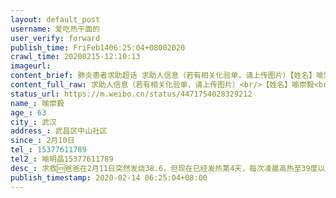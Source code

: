 ```yaml
---
layout: default_post
username: 爱吃热干面的
user_verify: forward
publish_time: FriFeb1406:25:04+08002020
crawl_time: 20200215-12:10:13
imageurl: 
content_brief: 肺炎患者求助超话 求助人信息（若有相关化验单，请上传图片）【姓名】喻崇毅【年龄】63【所在城市】武汉【所在小区、社区】武昌区中山社区【患病时间】2月10日【联系方式】15377611789【其他紧急联系人】喻明晶 15377611789【病情描述】 求救🆘爸爸在2月11日突然发烧38.6，但现在已经发 ...全文
content_full_raw: 求助人信息（若有相关化验单，请上传图片）<br/>【姓名】喻崇毅<br/>【年龄】63<br/>【所在城市】武汉<br/>【所在小区、社区】武昌区中山社区<br/>【患病时间】2月10日<br/>【联系方式】15377611789<br/>【其他紧急联系人】喻明晶15377611789<br/>【病情描述】求救🆘<br/>爸爸在2月11日突然发烧38.6，但现在已经发热第4天，每次凌晨高热至39度以上。2月13日早上去三医院拍ct，显示双肺底部开始有新的病灶，医生没给确切的答复，他不确诊我们就走不了社区流程，目前只能等核酸结果，3天以后拿。医生不给予打针，开了简单的药让我们回来自己治疗。由于爸爸12月底至1月中旬，患过肺炎，因为有糖尿病且一直控制不好，因此很难自愈。现在医院不收，不给予打针，我真知道爸爸的身体能拖多久，本身上次的重症肺炎就让他免疫力低。已经跟社区报备，要我们等，私底下告诉我要我尽快自己找床位，等是一个非常漫长的过程，会很久。<br/>现在妈妈每天照顾他，本身也有高血压。求转发，求床位。<adata-url="http://t.cn/RAbKbIY"href="http://weibo.com/p/100101B2094655D56EA6FB469D"data-hide=""><spanclass='url-icon'><imgstyle='width:1rem;height:1rem'src='https://h5.sinaimg.cn/upload/2015/09/25/3/timeline_card_small_location_default.png'></span><spanclass="surl-text">武汉·积玉桥</span></a>
status_url: https://m.weibo.cn/status/4471754028329212
name_: 喻崇毅
age_: 63
city_: 武汉
address_: 武昌区中山社区
since_: 2月10日
tel_: 15377611789
tel2_: 喻明晶15377611789
desc_: 求救🆘爸爸在2月11日突然发烧38.6，但现在已经发热第4天，每次凌晨高热至39度以上。2月13日早上去三医院拍ct，显示双肺底部开始有新的病灶，医生没给确切的答复，他不确诊我们就走不了社区流程，目前只能等核酸结果，3天以后拿。医生不给予打针，开了简单的药让我们回来自己治疗。由于爸爸12月底至1月中旬，患过肺炎，因为有糖尿病且一直控制不好，因此很难自愈。现在医院不收，不给予打针，我真知道爸爸的身体能拖多久，本身上次的重症肺炎就让他免疫力低。已经跟社区报备，要我们等，私底下告诉我要我尽快自己找床位，等是一个非常漫长的过程，会很久。现在妈妈每天照顾他，本身也有高血压。求转发，求床位。<adata-url="http//t.cn/RAbKbIY"href="http//weibo.com/p/100101B2094655D56EA6FB469D"data-hide=""><spanclass='url-icon'><imgstyle='width1rem;height1rem'src='https//h5.sinaimg.cn/upload/2015/09/25/3/timeline_card_small_location_default.png'></span><spanclass="surl-text">武汉·积玉桥</span></a>
publish_timestamp: 2020-02-14 06:25:04+08:00
---
```


